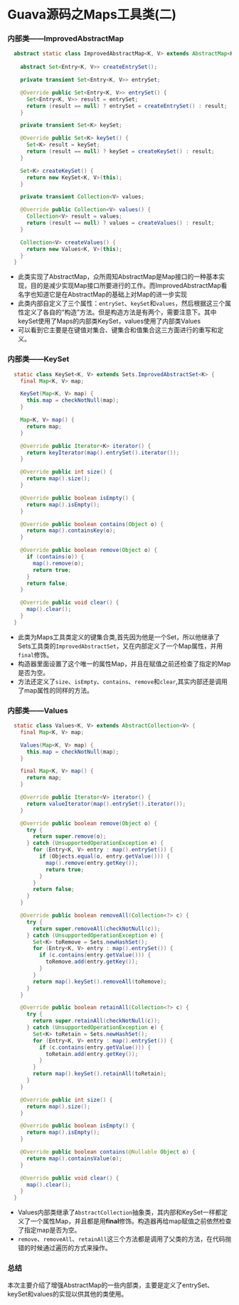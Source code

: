 # Guava源码之Maps工具类(二)

### 内部类——ImprovedAbstractMap

```java
  abstract static class ImprovedAbstractMap<K, V> extends AbstractMap<K, V> {
    
    abstract Set<Entry<K, V>> createEntrySet();

    private transient Set<Entry<K, V>> entrySet;

    @Override public Set<Entry<K, V>> entrySet() {
      Set<Entry<K, V>> result = entrySet;
      return (result == null) ? entrySet = createEntrySet() : result;
    }

    private transient Set<K> keySet;

    @Override public Set<K> keySet() {
      Set<K> result = keySet;
      return (result == null) ? keySet = createKeySet() : result;
    }

    Set<K> createKeySet() {
      return new KeySet<K, V>(this);
    }

    private transient Collection<V> values;

    @Override public Collection<V> values() {
      Collection<V> result = values;
      return (result == null) ? values = createValues() : result;
    }

    Collection<V> createValues() {
      return new Values<K, V>(this);
    }
  }
```

- 此类实现了AbstractMap，众所周知AbstractMap是Map接口的一种基本实现，目的是减少实现Map接口所要进行的工作。而ImprovedAbstractMap看名字也知道它是在AbstractMap的基础上对Map的进一步实现
- 此类内部自定义了三个属性：`entrySet`、`keySet`和`values`，然后根据这三个属性定义了各自的“构造”方法。但是构造方法是有两个，需要注意下。其中keySet使用了Maps的内部类KeySet，values使用了内部类Values
- 可以看到它主要是在键值对集合、键集合和值集合这三方面进行的重写和定义。



### 内部类——KeySet

```java
  static class KeySet<K, V> extends Sets.ImprovedAbstractSet<K> {
    final Map<K, V> map;

    KeySet(Map<K, V> map) {
      this.map = checkNotNull(map);
    }

    Map<K, V> map() {
      return map;
    }

    @Override public Iterator<K> iterator() {
      return keyIterator(map().entrySet().iterator());
    }

    @Override public int size() {
      return map().size();
    }

    @Override public boolean isEmpty() {
      return map().isEmpty();
    }

    @Override public boolean contains(Object o) {
      return map().containsKey(o);
    }

    @Override public boolean remove(Object o) {
      if (contains(o)) {
        map().remove(o);
        return true;
      }
      return false;
    }

    @Override public void clear() {
      map().clear();
    }
  }
```

- 此类为Maps工具类定义的键集合类,首先因为他是一个Set，所以他继承了Sets工具类的`ImprovedAbstractSet`，又在内部定义了一个Map属性，并用`final`修饰。
- 构造器里面设置了这个唯一的属性Map，并且在赋值之前还检查了指定的Map是否为空。
- 方法还定义了`size`、`isEmpty`、`contains`、`remove`和`clear`,其实内部还是调用了map属性的同样的方法。



### 内部类——Values

```java
  static class Values<K, V> extends AbstractCollection<V> {
    final Map<K, V> map;

    Values(Map<K, V> map) {
      this.map = checkNotNull(map);
    }

    final Map<K, V> map() {
      return map;
    }

    @Override public Iterator<V> iterator() {
      return valueIterator(map().entrySet().iterator());
    }

    @Override public boolean remove(Object o) {
      try {
        return super.remove(o);
      } catch (UnsupportedOperationException e) {
        for (Entry<K, V> entry : map().entrySet()) {
          if (Objects.equal(o, entry.getValue())) {
            map().remove(entry.getKey());
            return true;
          }
        }
        return false;
      }
    }

    @Override public boolean removeAll(Collection<?> c) {
      try {
        return super.removeAll(checkNotNull(c));
      } catch (UnsupportedOperationException e) {
        Set<K> toRemove = Sets.newHashSet();
        for (Entry<K, V> entry : map().entrySet()) {
          if (c.contains(entry.getValue())) {
            toRemove.add(entry.getKey());
          }
        }
        return map().keySet().removeAll(toRemove);
      }
    }

    @Override public boolean retainAll(Collection<?> c) {
      try {
        return super.retainAll(checkNotNull(c));
      } catch (UnsupportedOperationException e) {
        Set<K> toRetain = Sets.newHashSet();
        for (Entry<K, V> entry : map().entrySet()) {
          if (c.contains(entry.getValue())) {
            toRetain.add(entry.getKey());
          }
        }
        return map().keySet().retainAll(toRetain);
      }
    }

    @Override public int size() {
      return map().size();
    }

    @Override public boolean isEmpty() {
      return map().isEmpty();
    }

    @Override public boolean contains(@Nullable Object o) {
      return map().containsValue(o);
    }

    @Override public void clear() {
      map().clear();
    }
  }
```

- Values内部类继承了`AbstractCollection`抽象类，其内部和KeySet一样都定义了一个属性Map，并且都是用**final**修饰。构造器再给map赋值之前依然检查了指定map是否为空。
- `remove`、`removeAll`、`retainAll`这三个方法都是调用了父类的方法，在代码抛错的时候通过遍历的方式来操作。



### 总结

本次主要介绍了增强AbstractMap的一些内部类，主要是定义了entrySet、keySet和values的实现以供其他的类使用。